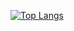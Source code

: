 [![Top Langs](https://github-readme-stats.vercel.app/api/top-langs/?username=Fmanuel809&layout=donut&hide=css,html)](https://github.com/anuraghazra/github-readme-stats)

